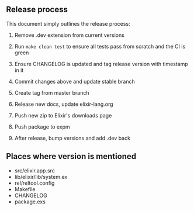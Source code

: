 ## Release process

This document simply outlines the release process:

1) Remove .dev extension from current versions

2) Run `make clean test` to ensure all tests pass from scratch and the CI is green

3) Ensure CHANGELOG is updated and tag release version with timestamp in it

4) Commit changes above and update stable branch

5) Create tag from master branch

6) Release new docs, update elixir-lang.org

7) Push new zip to Elixir's downloads page

8) Push package to expm

9) After release, bump versions and add .dev back

## Places where version is mentioned

* src/elixir.app.src
* lib/elixir/lib/system.ex
* rel/reltool.config
* Makefile
* CHANGELOG
* package.exs